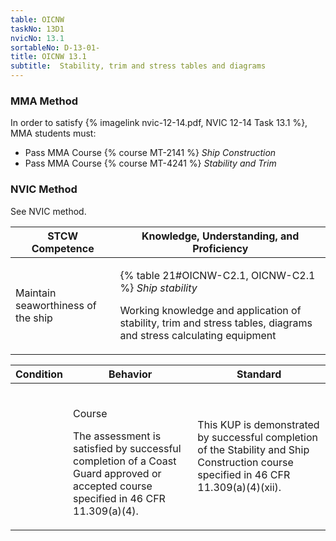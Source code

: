 ```yaml
---
table: OICNW
taskNo: 13D1
nvicNo: 13.1 
sortableNo: D-13-01-
title: OICNW 13.1 
subtitle:  Stability, trim and stress tables and diagrams
---
```



### MMA Method

In order to satisfy  {% imagelink nvic-12-14.pdf, NVIC 12-14 Task 13.1 %}, MMA students must:

* Pass MMA Course {% course MT-2141 %}  *Ship Construction*
* Pass MMA Course {% course MT-4241 %}  *Stability and Trim*


### NVIC Method

<a onclick="togglevisibility('nvic_methods')" >See NVIC method.</a>

<div id='nvic_methods' class='hide'>

<table>
<thead>
<tr>
<th class='forty'> STCW Competence </th>
<th class='sixty'> Knowledge, Understanding, and Proficiency </th>
</tr>
</thead>




<tbody>
<tr><td markdown='1'>

Maintain seaworthiness of the ship

</td><td markdown='1'>

{% table 21#OICNW-C2.1, OICNW-C2.1 %} *Ship stability*

Working knowledge and application of stability, trim and stress tables, diagrams and stress calculating equipment

</td></tr>


</tbody>
</table>


<table>
<thead>
<tr><th class='twenty'>  Condition </th><th class='twenty'> Behavior </th><th  class='sixty'>Standard </th></tr>
</thead>
<tbody >



<tr><td markdown='1'>


</td><td markdown='1'>


<br>

<div class="tooltip" markdown='1'>

Course

The assessment is satisfied by successful completion of a Coast Guard approved or accepted course specified in 46 CFR 11.309(a)(4).

</div>


</td><td markdown='1'>

This KUP is demonstrated by successful completion of the Stability and Ship Construction course specified in 46 CFR 11.309(a)(4)(xii).

</td></tr>
</tbody>
</table>
</div>
